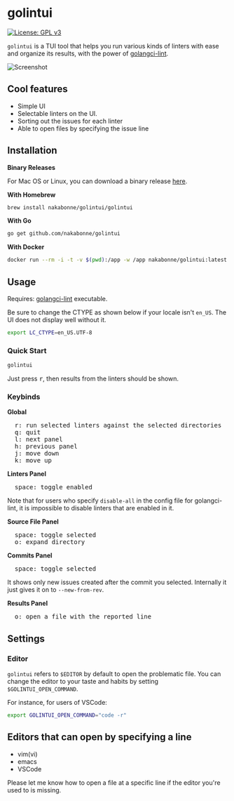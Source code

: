 # golintui

[![License: GPL v3](https://img.shields.io/badge/License-GPLv3-blue.svg)](https://www.gnu.org/licenses/gpl-3.0)

`golintui` is a TUI tool that helps you run various kinds of linters with ease and organize its results, with the power of [golangci-lint](https://github.com/golangci/golangci-lint).

![Screenshot](golintui.gif)

## Cool features

- Simple UI
- Selectable linters on the UI.
- Sorting out the issues for each linter
- Able to open files by specifying the issue line


## Installation

**Binary Releases**

For Mac OS or Linux, you can download a binary release [here](https://github.com/nakabonne/golintui/releases).

**With Homebrew**

```bash
brew install nakabonne/golintui/golintui
```

**With Go**

```bash
go get github.com/nakabonne/golintui
```

**With Docker**

```bash
docker run --rm -i -t -v $(pwd):/app -w /app nakabonne/golintui:latest golintui
```

## Usage

Requires: [golangci-lint](https://github.com/golangci/golangci-lint) executable.  
  
Be sure to change the CTYPE as shown below if your locale isn't `en_US`. The UI does not display well without it.

```bash
export LC_CTYPE=en_US.UTF-8
```

### Quick Start

```bash
golintui
```

Just press <kbd>r</kbd>, then results from the linters should be shown.

### Keybinds

**Global**

<pre>
  <kbd>r</kbd>: run selected linters against the selected directories
  <kbd>q</kbd>: quit
  <kbd>l</kbd>: next panel
  <kbd>h</kbd>: previous panel
  <kbd>j</kbd>: move down
  <kbd>k</kbd>: move up
</pre>

**Linters Panel**

<pre>
  <kbd>space</kbd>: toggle enabled
</pre>

Note that for users who specify `disable-all` in the config file for golangci-lint, it is impossible to disable linters that are enabled in it.

**Source File Panel**

<pre>
  <kbd>space</kbd>: toggle selected
  <kbd>o</kbd>: expand directory
</pre>

**Commits Panel**

<pre>
  <kbd>space</kbd>: toggle selected
</pre>

It shows only new issues created after the commit you selected. Internally it just gives it on to `--new-from-rev`.

**Results Panel**

<pre>
  <kbd>o</kbd>: open a file with the reported line
</pre>

## Settings

### Editor
`golintui` refers to `$EDITOR` by default to open the problematic file. You can change the editor to your taste and habits by setting `$GOLINTUI_OPEN_COMMAND`.  

For instance, for users of VSCode:

```bash
export GOLINTUI_OPEN_COMMAND="code -r"
```

## Editors that can open by specifying a line

- vim(vi)
- emacs
- VSCode

Please let me know how to open a file at a specific line if the editor you're used to is missing.
